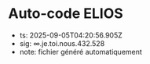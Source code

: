 # Auto-code ELIOS
- ts: 2025-09-05T04:20:56.905Z
- sig: ∞.je.toi.nous.432.528
- note: fichier généré automatiquement